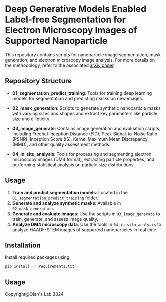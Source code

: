 # Deep Generative Models Enabled Label-free Segmentation for Electron Microscopy Images of Supported Nanoparticle

This repository contains scripts for nanoparticle image segmentation, mask generation, and electron microscopy image analysis. For more details on the methodology, refer to the associated [arXiv paper](https://arxiv.org/abs/2407.19544).

## Repository Structure

- **01_segmentation_predict_training**: 
  Tools for training deep learning models for segmentation and predicting masks on new images.

- **02_mask_generation**: 
  Scripts to generate synthetic nanoparticle masks with varying sizes and shapes and extract key parameters like particle size and ellipticity.

- **03_image_generate**: 
  Contains image generation and evaluation scripts, including Fréchet Inception Distance (FID), Peak Signal-to-Noise Ratio (PSNR), Inception Score (IS), Kernel Maximum Mean Discrepancy (MMD), and other quality assessment methods.

- **04_in_situ_analysis**: 
  Tools for processing and segmenting electron microscopy images (DM4 format), extracting particle properties, and performing statistical analysis on particle size distributions.

## Usage

1. **Train and predict segmentation models**: Located in the `01_segmentation_predict_training` folder.
2. **Generate and analyze synthetic masks**: Available in `02_mask_generation`.
3. **Generate and evaluate images**: Use the scripts in `03_image_generate` to train, generate, and assess image quality.
4. **Analyze DM4 microscopy data**: Use the tools in `04_in_situ_analysis` to analyze HAADF-STEM images of supported nanoparticles in real time.

## Installation

Install required packages using:
```bash
pip install -r requirements.txt
```


## Usage
Copyright@Qian's Lab 2024

